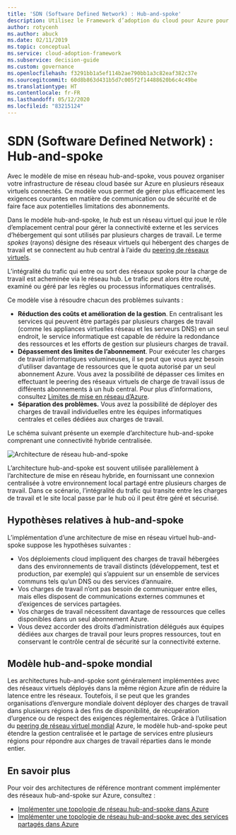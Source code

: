 ```yaml
---
title: 'SDN (Software Defined Network) : Hub-and-spoke'
description: Utilisez le Framework d’adoption du cloud pour Azure pour découvrir comment la mise en réseau hub-and-spoke organise votre infrastructure réseau en plusieurs réseaux virtuels connectés.
author: rotycenh
ms.author: abuck
ms.date: 02/11/2019
ms.topic: conceptual
ms.service: cloud-adoption-framework
ms.subservice: decision-guide
ms.custom: governance
ms.openlocfilehash: f3291bb1a5ef114b2ae790bb1a3c82eaf382c37e
ms.sourcegitcommit: 60d8b863d431b5d7c005f2f14488620b6c4c49be
ms.translationtype: HT
ms.contentlocale: fr-FR
ms.lasthandoff: 05/12/2020
ms.locfileid: "83215124"
---
```

# <a name="software-defined-networking-hub-and-spoke"></a>SDN (Software Defined Network) : Hub-and-spoke

Avec le modèle de mise en réseau hub-and-spoke, vous pouvez organiser votre infrastructure de réseau cloud basée sur Azure en plusieurs réseaux virtuels connectés. Ce modèle vous permet de gérer plus efficacement les exigences courantes en matière de communication ou de sécurité et de faire face aux potentielles limitations des abonnements.

Dans le modèle hub-and-spoke, le _hub_ est un réseau virtuel qui joue le rôle d’emplacement central pour gérer la connectivité externe et les services d’hébergement qui sont utilisés par plusieurs charges de travail. Le terme _spokes_ (rayons) désigne des réseaux virtuels qui hébergent des charges de travail et se connectent au hub central à l’aide du [peering de réseaux virtuels](https://docs.microsoft.com/azure/virtual-network/virtual-network-peering-overview).

L’intégralité du trafic qui entre ou sort des réseaux spoke pour la charge de travail est acheminée via le réseau hub. Le trafic peut alors être routé, examiné ou géré par les règles ou processus informatiques centralisés.

Ce modèle vise à résoudre chacun des problèmes suivants :

- **Réduction des coûts et amélioration de la gestion**. En centralisant les services qui peuvent être partagés par plusieurs charges de travail (comme les appliances virtuelles réseau et les serveurs DNS) en un seul endroit, le service informatique est capable de réduire la redondance des ressources et les efforts de gestion sur plusieurs charges de travail.
- **Dépassement des limites de l’abonnement**. Pour exécuter les charges de travail informatiques volumineuses, il se peut que vous ayez besoin d’utiliser davantage de ressources que le quota autorisé par un seul abonnement Azure. Vous avez la possibilité de dépasser ces limites en effectuant le peering des réseaux virtuels de charge de travail issus de différents abonnements à un hub central. Pour plus d’informations, consultez [Limites de mise en réseau d’Azure](https://docs.microsoft.com/azure/azure-resource-manager/management/azure-subscription-service-limits#networking-limits).
- **Séparation des problèmes.** Vous avez la possibilité de déployer des charges de travail individuelles entre les équipes informatiques centrales et celles dédiées aux charges de travail.

Le schéma suivant présente un exemple d’architecture hub-and-spoke comprenant une connectivité hybride centralisée.

![Architecture de réseau hub-and-spoke](https://docs.microsoft.com/azure/architecture/reference-architectures/hybrid-networking/images/hub-spoke.png)

L’architecture hub-and-spoke est souvent utilisée parallèlement à l’architecture de mise en réseau hybride, en fournissant une connexion centralisée à votre environnement local partagé entre plusieurs charges de travail. Dans ce scénario, l’intégralité du trafic qui transite entre les charges de travail et le site local passe par le hub où il peut être géré et sécurisé.

## <a name="hub-and-spoke-assumptions"></a>Hypothèses relatives à hub-and-spoke

L’implémentation d’une architecture de mise en réseau virtuel hub-and-spoke suppose les hypothèses suivantes :

- Vos déploiements cloud impliquent des charges de travail hébergées dans des environnements de travail distincts (développement, test et production, par exemple) qui s’appuient sur un ensemble de services communs tels qu’un DNS ou des services d’annuaire.
- Vos charges de travail n’ont pas besoin de communiquer entre elles, mais elles disposent de communications externes communes et d’exigences de services partagées.
- Vos charges de travail nécessitent davantage de ressources que celles disponibles dans un seul abonnement Azure.
- Vous devez accorder des droits d’administration délégués aux équipes dédiées aux charges de travail pour leurs propres ressources, tout en conservant le contrôle central de sécurité sur la connectivité externe.

## <a name="global-hub-and-spoke"></a>Modèle hub-and-spoke mondial

Les architectures hub-and-spoke sont généralement implémentées avec des réseaux virtuels déployés dans la même région Azure afin de réduire la latence entre les réseaux. Toutefois, il se peut que les grandes organisations d’envergure mondiale doivent déployer des charges de travail dans plusieurs régions à des fins de disponibilité, de récupération d’urgence ou de respect des exigences réglementaires. Grâce à l’utilisation du [peering de réseau virtuel mondial](https://docs.microsoft.com/azure/virtual-network/virtual-network-peering-overview) Azure, le modèle hub-and-spoke peut étendre la gestion centralisée et le partage de services entre plusieurs régions pour répondre aux charges de travail réparties dans le monde entier.

## <a name="learn-more"></a>En savoir plus

Pour voir des architectures de référence montrant comment implémenter des réseaux hub-and-spoke sur Azure, consultez :

- [Implémenter une topologie de réseau hub-and-spoke dans Azure](https://docs.microsoft.com/azure/architecture/reference-architectures/hybrid-networking/hub-spoke)
- [Implémenter une topologie de réseau hub-and-spoke avec des services partagés dans Azure](https://docs.microsoft.com/azure/architecture/reference-architectures/hybrid-networking/shared-services)
